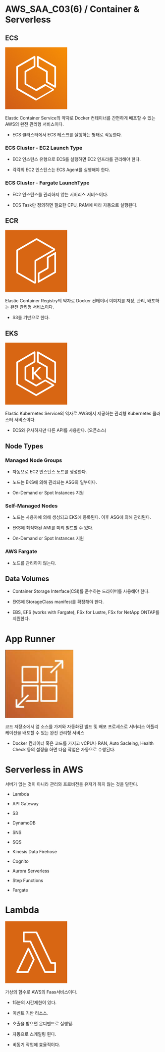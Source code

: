 # AWS_SAA_C03(6) / Container & Serverless

## ECS

![ECS](./pictures/ECS.png)

Elastic Container Service의 약자로 Docker 컨테이너를 간편하게 배포할 수 있는 AWS의 완전 관리형 서비스이다.

- ECS 클러스터에서 ECS 테스크를 실행하는 형태로 작동한다.

### ECS Cluster - EC2 Launch Type

- EC2 인스턴스 유형으로 ECS를 실행하면 EC2 인프라를 관리해야 한다.

- 각각의 EC2 인스턴스는 ECS Agent를 실행해야 한다.

### ECS Cluster - Fargate LaunchType

- EC2 인스턴스를 관리하지 않는 서버리스 서비스이다.

- ECS Task만 정의하면 필요한 CPU, RAM에 따라 자동으로 실행된다.

## ECR

![ECR](./pictures/ECR.png)

Elastic Container Registry의 약자로 Docker 컨테이너 이미지를 저장, 관리, 배포하는 완전 관리형 서비스이다.

- S3를 기반으로 한다.

## EKS

![EKS](./pictures/EKS.png)

Elastic Kubernetes Service의 약자로 AWS에서 제공하는 관리형 Kubernetes 클러스터 서비스이다.

- ECS와 유사하지만 다른 API를 사용한다. (오픈소스)

## Node Types

### Managed Node Groups

- 자동으로 EC2 인스턴스 노드를 생성한다.

- 노드는 EKS에 의해 관리되는 ASG의 일부이다.

- On-Demand or Spot Instances 지원

### Self-Managed Nodes

- 노드는 사용자에 의해 생성되고 EKS에 등록된다. 이후 ASG에 의해 관리된다.

- EKS에 최적화된 AMI를 미리 빌드할 수 있다.

- On-Demand or Spot Instances 지원

### AWS Fargate

- 노드를 관리하지 않는다.

## Data Volumes

- Container Storage Interface(CSI)를 준수하는 드라이버를 사용해야 한다.

- EKS에 StorageClass manifest를 확정해야 한다.

- EBS, EFS (works with Fargate), FSx for Lustre, FSx for NetApp ONTAP를 지원한다.

# App Runner

![App_Runner](./pictures/App_Runner.png)

코드 저장소에서 앱 소스를 가져와 자동화된 빌드 및 배포 프로세스로 서버리스 어플리케이션을 배포할 수 있는 완전 관리형 서비스

- Docker 컨테이너 혹은 코드를 가지고 vCPU나 RAN, Auto Sacleing, Health Check 등의 설정을 하면 다음 작업은 자동으로 수행된다.

# Serverless in AWS

서버가 없는 것이 아니라 관리와 프로비전을 유저가 하지 않는 것을 말한다.

- Lambda

- API Gateway

- S3

- DynamoDB

- SNS

- SQS

- Kinesis Data Firehose

- Cognito

- Aurora Serverless

- Step Functions

- Fargate

# Lambda

![Lambda](./pictures/Lambda.png)

가상의 함수로 AWS의 Faas서비스이다.

- 15분의 시간제한이 있다.

- 이벤트 기반 리소스.

- 호출을 받으면 온디맨드로 실행됨.

- 자동으로 스케일링 된다.

- 비동기 작업에 효율적이다.
